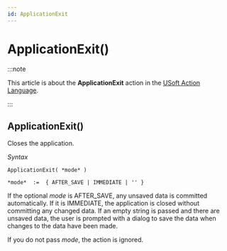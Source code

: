 ```yaml
---
id: ApplicationExit
---
```


# ApplicationExit()




:::note

This article is about the **ApplicationExit** action in the [USoft Action Language](/docs/Task_flow/Action_Language_reference/USoft_Action_Language.md).

:::

## **ApplicationExit()**

Closes the application.

*Syntax*

```
ApplicationExit( *mode* )

*mode*  :=  { AFTER_SAVE | IMMEDIATE | '' }
```

If the optional *mode* is AFTER_SAVE, any unsaved data is committed automatically. If it is IMMEDIATE, the application is closed without committing any changed data. If an empty string is passed and there are unsaved data, the user is prompted with a dialog to save the data when changes to the data have been made.

If you do not pass *mode*, the action is ignored.